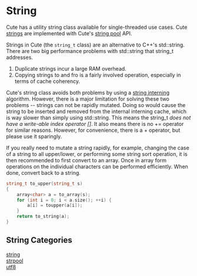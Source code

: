 # String

Cute has a utility string class available for single-threaded use cases. Cute [strings](https://github.com/RandyGaul/cute_framework/tree/master/doc/string/string) are implemented with Cute's [string pool](https://github.com/RandyGaul/cute_framework/tree/master/doc/string/strpool) API.

Strings in Cute (the `string_t` class) are an alternative to C++'s std::string. There are two big performance problems with std::string that string_t addresses.

1. Duplicate strings incur a large RAM overhead.
2. Copying strings to and fro is a fairly involved operation, especially in terms of cache coherency.

Cute's string class avoids both problems by using a [string interning](https://en.wikipedia.org/wiki/String_interning#:~:text=In%20computer%20science%2C%20string%20interning,string%20is%20created%20or%20interned.) algorithm. However, there is a major limitation for solving these two problems -- strings can not be rapidly mutated. Doing so would cause the string to be inserted and removed from the internal interning cache, which is way slower than simply using std::string. This means the string_t *does not have a write-able index operator []*. It also means there is no += operator for similar reasons. However, for convenience, there is a + operator, but please use it sparingly.

If you really need to mutate a string rapidly, for example, changing the case of a string to all upper/lower, or performing some string sort operation, it is then recommended to first convert to an array. Once in array form operations on the individual characters can be performed efficiently. When done, convert back to a string.

```cpp
string_t to_upper(string_t s)
{
    array<char> a = to_array(s);
    for (int i = 0; i < a.size(); ++i) {
        a[i] = toupper(a[i]);
    }
    return to_string(a);
}
```

## String Categories

[string](https://github.com/RandyGaul/cute_framework/tree/master/doc/string/string)  
[strpool](https://github.com/RandyGaul/cute_framework/tree/master/doc/string/strpool)  
[utf8](https://github.com/RandyGaul/cute_framework/tree/master/doc/string/utf8)  
